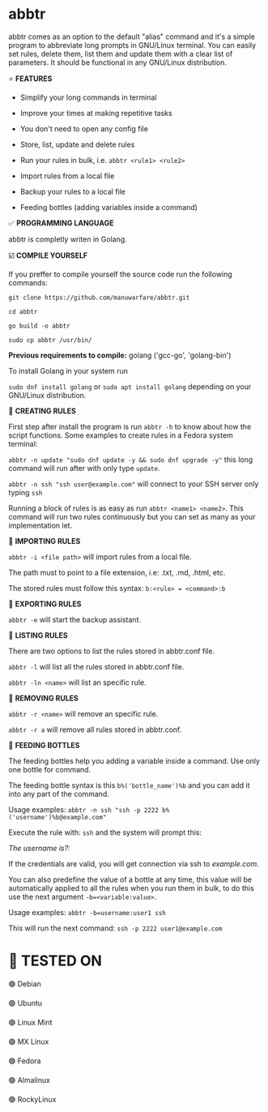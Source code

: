 # abbtr
abbtr comes as an option to the default "alias" command and it's a simple program to abbreviate long prompts in GNU/Linux terminal.
You can easily set rules, delete them, list them and update them with a clear list of parameters. It should be functional in any GNU/Linux distribution.

⭐ **FEATURES**

* Simplify your long commands in terminal

* Improve your times at making repetitive tasks

* You don't need to open any config file

* Store, list, update and delete rules

* Run your rules in bulk, i.e. `abbtr <rule1> <rule2>`

* Import rules from a local file

* Backup your rules to a local file

* Feeding bottles (adding variables inside a command)


:white_check_mark: **PROGRAMMING LANGUAGE**

abbtr is completly writen in Golang.


:ballot_box_with_check: **COMPILE YOURSELF**

If you preffer to compile yourself the source code run the following commands:

`git clone https://github.com/manuwarfare/abbtr.git`

`cd abbtr`

`go build -o abbtr`

`sudo cp abbtr /usr/bin/`

**Previous requirements to compile:** golang ('gcc-go', 'golang-bin')

To install Golang in your system run

  `sudo dnf install golang` or `sudo apt install golang` depending on your GNU/Linux distribution.


:pencil: **CREATING RULES**

First step after install the program is run `abbtr -h` to know about how the script functions. Some examples to create rules in a Fedora system terminal:

  `abbtr -n update "sudo dnf update -y && sudo dnf upgrade -y"` this long command will run after with only type `update`.

  `abbtr -n ssh "ssh user@example.com"` will connect to your SSH server only typing `ssh`

  Running a block of rules is as easy as run `abbtr <name1> <name2>`. This command will run two rules continuously but you can set as many as your implementation let.

:pencil: **IMPORTING RULES**

  `abbtr -i <file path>` will import rules from a local file.

  The path must to point to a file extension, i.e: .txt, .md, .html, etc.

  The stored rules must follow this syntax: `b:<rule> = <command>:b`

:pencil: **EXPORTING RULES**

  `abbtr -e` will start the backup assistant.

:pencil: **LISTING RULES**

There are two options to list the rules stored in abbtr.conf file.

  `abbtr -l` will list all the rules stored in abbtr.conf file.

  `abbtr -ln <name>` will list an specific rule.

:pencil: **REMOVING RULES**

  `abbtr -r <name>` will remove an specific rule.

  `abbtr -r a` will remove all rules stored in abbtr.conf.

:pencil: **FEEDING BOTTLES**

  The feeding bottles help you adding a variable inside a command. Use only one bottle for command.

  The feeding bottle syntax is this `b%('bottle_name')%b` and you can add it into any part of the command.

  Usage examples: `abbtr -n ssh "ssh -p 2222 b%('username')%b@example.com"`

  Execute the rule with: `ssh` and the system will prompt this:

  _The username is?:_

  If the credentials are valid, you will get connection via ssh to *example.com*.

  You can also predefine the value of a bottle at any time, this value will be automatically applied to all the rules when you run them in bulk, to do this use the next argument `-b=<variable:value>`.

  Usage examples: `abbtr -b=username:user1 ssh`

  This will run the next command: `ssh -p 2222 user1@example.com`


# 🤖 **TESTED ON**

🟢 Debian

🟢 Ubuntu

🟢 Linux Mint

🟢 MX Linux

🟢 Fedora

🟢 Almalinux

🟢 RockyLinux
